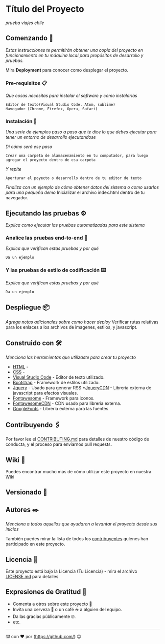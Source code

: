 # Título del Proyecto

_prueba viajes chile_

## Comenzando 🚀

_Estas instrucciones te permitirán obtener una copia del proyecto en funcionamiento en tu máquina local para propósitos de desarrollo y pruebas._

Mira **Deployment** para conocer como desplegar el proyecto.


### Pre-requisitos 📋

_Que cosas necesitas para instalar el software y como instalarlas_

```
Editor de texto(Visual Studio Code, Atom, sublime)
Navegador (Chrome, Firefox, Opera, Safari)
```

### Instalación 🔧

_Una serie de ejemplos paso a paso que te dice lo que debes ejecutar para tener un entorno de desarrollo ejecutandose_

_Dí cómo será ese paso_

```
Crear una carpeta de alamacenamiento en tu computador, para luego agregar el proyecto dentro de esa carpeta
```

_Y repite_

```
Aperturar el poyecto o desarrollo dentro de tu editor de texto
```

_Finaliza con un ejemplo de cómo obtener datos del sistema o como usarlos para una pequeña demo_
Inicializar el archivo index.html dentro de tu navegador.

## Ejecutando las pruebas ⚙️

_Explica como ejecutar las pruebas automatizadas para este sistema_

### Analice las pruebas end-to-end 🔩

_Explica que verifican estas pruebas y por qué_

```
Da un ejemplo
```

### Y las pruebas de estilo de codificación ⌨️

_Explica que verifican estas pruebas y por qué_

```
Da un ejemplo
```

## Despliegue 📦

_Agrega notas adicionales sobre como hacer deploy_
Verificar rutas relativas para los enlaces a los archivos de imagenes, estilos, y javascript.
## Construido con 🛠️

_Menciona las herramientas que utilizaste para crear tu proyecto_

* [HTML]() -
* [CSS]() -
* [Visual Studio Code](https://code.visualstudio.com/) - Editor de texto utilizado.
* [Bootstrap](https://getbootstrap.com/) - Framework de estilos utilizado.
* [Jquery](https://rometools.github.io/rome/) - Usado para generar RSS
*[JqueryCDN](https://code.jquery.com/jquery-3.6.0.min.js) - Libreria externa de javascript para efectos visuales.
* [Fontawesome](https://fontawesome.com/) - Framework para iconos.
* [FontawesomeCDN](https://cdnjs.com/libraries/font-awesome) - CDN usado para libreria externa.
* [GoogleFonts](https://fonts.google.com/) - Libreria externa para las fuentes.

## Contribuyendo 🖇️

Por favor lee el [CONTRIBUTING.md](https://gist.github.com/gherrada/viajes-chile.git) para detalles de nuestro código de conducta, y el proceso para enviarnos pull requests.

## Wiki 📖

Puedes encontrar mucho más de cómo utilizar este proyecto en nuestra [Wiki](https://github.com/tu/proyecto/wiki)

## Versionado 📌



## Autores ✒️

_Menciona a todos aquellos que ayudaron a levantar el proyecto desde sus inicios_



También puedes mirar la lista de todos los [contribuyentes](https://github.com/your/project/contributors) quíenes han participado en este proyecto. 

## Licencia 📄

Este proyecto está bajo la Licencia (Tu Licencia) - mira el archivo [LICENSE.md](LICENSE.md) para detalles

## Expresiones de Gratitud 🎁

* Comenta a otros sobre este proyecto 📢
* Invita una cerveza 🍺 o un café ☕ a alguien del equipo. 
* Da las gracias públicamente 🤓.
* etc.



---
⌨️ con ❤️ por (https://github.com/) 😊
